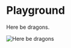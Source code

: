 # Playground

Here be dragons.

![Here be dragons](https://upload.wikimedia.org/wikipedia/commons/c/cd/Lenox_Globe_Dragons.png)
